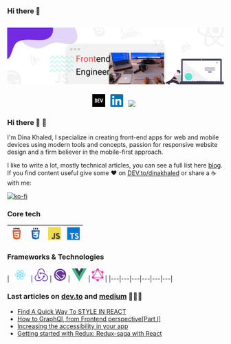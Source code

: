 ### Hi there 👋

![Banner](https://github.com/Dinakhaled/Dinakhaled/blob/main/images/gh-banner.png)
---
<p align='center'>
<a href="https://dev.to/dinakhaled"><img height="30" src="https://github.com/Dinakhaled/Dinakhaled/blob/main/images/dev-community.png"></a>&nbsp;&nbsp;
<a href="https://linkedin.com/in/dina-elghndour"><img height="30" src="https://github.com/Dinakhaled/Dinakhaled/blob/main/images/linkedin.png?raw=true"></a>&nbsp;&nbsp;
  <a href="https://medium.com/@dina-elghndour"><img height="30" src="https://Dinakhaled/Dinakhaled/blob/main/images/medium.png?raw=true"></a>&nbsp;&nbsp;
</p>
    
### Hi there 👋 🐧

I'm Dina Khaled, I specialize in creating front-end apps for web and mobile devices using modern tools and concepts, passion for responsive website design and a firm believer in the mobile-first approach.

I like to write a lot, mostly technical articles, you can see a full list here [blog](https://medium.com/@dina.elghndour). If you find content useful give some ♥  on [DEV.to/dinakhaled](https://dev.to/dinakhaled) or share a ☕️ with me:

[![ko-fi](https://www.ko-fi.com/img/githubbutton_sm.svg)](https://ko-fi.com/dinakhaled)


### Core tech

| <img height="30" src="https://github.com/Dinakhaled/Dinakhaled/blob/main/images/html5.png?raw=true">  | <img height="30" src="https://github.com/Dinakhaled/Dinakhaled/blob/main/images/css.png?raw=true">  | <img height="30" src="https://github.com/Dinakhaled/Dinakhaled/blob/main/images/javascript.png?raw=true">  | <img height="30" src="https://github.com/Dinakhaled/Dinakhaled/blob/main/images/typescript.png?raw=true">  | 
|---|---|---|---|

### Frameworks & Technologies

| <img height="30" src="https://github.com/Dinakhaled/Dinakhaled/blob/main/images/react.png?raw=true">  | <img height="30" src="https://github.com/Dinakhaled/Dinakhaled/blob/main/images/redux.png?raw=true">  | <img height="30" src="https://github.com/Dinakhaled/Dinakhaled/blob/main/images/gatsby.png?raw=true">  | <img height="30" src="https://github.com/Dinakhaled/Dinakhaled/blob/main/images/vue.png?raw=true">  | <img height="30" src="https://github.com/Dinakhaled/Dinakhaled/blob/main/images/graphql.png?raw=true"> |
|---|---|---|---|---|---|


### Last articles on [dev.to](https://dev.to/dinakhaled) and [medium](https://medium.com/@dina-elghndour) 👨🏼‍💻

<!-- BLOG-POST-LIST:START -->
- [Find A Quick Way To STYLE IN REACT](https://dev.to/dinakhaled/find-a-quick-way-to-styling-in-react-94a)
- [How to GraphQl, from Frontend perspective[Part I]](https://dina-elghndour.medium.com/how-to-graphql-from-frontend-perspective-part-i-3e4a5c2e4ad)
- [Increasing the accessibility in your app](https://dina-elghndour.medium.com/increasing-the-accessibility-in-your-app-4a2d5e59c129)
- [Getting started with Redux: Redux-saga with React](https://dina-elghndour.medium.com/getting-started-with-redux-redux-saga-with-react-5c36e4ccee6f)
<!-- BLOG-POST-LIST:END -->


<!--
**Dinakhaled/Dinakhaled** is a ✨ _special_ ✨ repository because its `README.md` (this file) appears on your GitHub profile.

Here are some ideas to get you started:

- 🔭 I’m currently working on ...
- 🌱 I’m currently learning ...
- 👯 I’m looking to collaborate on ...
- 🤔 I’m looking for help with ...
- 💬 Ask me about ...
- 📫 How to reach me: ...
- 😄 Pronouns: ...
- ⚡ Fun fact: ...
-->
